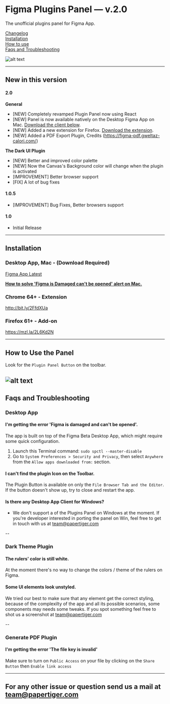 # Figma Plugins Panel — v.2.0
The unofficial plugins panel for Figma App.  

[Changelog](#new-in-this-version)  
[Installation](#installation)  
[How to use](#how-to-use-the-panel)    
[Faqs and Troubleshooting](#faqs-and-troubleshooting)  

![alt text](https://raw.githubusercontent.com/PaperTiger/figma-plugins/master/cover.jpg?token=AHoqgaAnAQoQtEygmvWrsvbW781LSID-ks5apoIFwA%3D%3D "Figma Plugin Panel Cover")

---

## New in this version
#### 2.0 

**General**
- [NEW] Completely revamped Plugin Panel now using React
- [NEW] Panel is now available natively on the Desktop Figma App on Mac. [Download the client below](#installation).
- [NEW] Added a new extension for Firefox. [Download the extension](#installation).
- [NEW] Added a PDF Export Plugin, Credits (https://figma-pdf.gweltaz-calori.com/)  

**The Dark UI Plugin**
- [NEW] Better and improved color palette  
- [NEW] Now the Canvas's Background color will change when the plugin is activated  
- [IMPROVEMENT] Better browser support  
- [FIX] A lot of bug fixes 

#### 1.0.5
- [IMPROVEMENT] Bug Fixes, Better browsers support

#### 1.0
- Initial Release

---

## Installation

### Desktop App, Mac - (Download Required)
[Figma App Latest](figma-app-latest.zip)

[**How to solve 'Figma is Damaged can't be opened' alert on Mac.**](#faqs-and-troubleshooting)

### Chrome 64+ - Extension
http://bit.ly/2FfdXUa

### Firefox 61+ - Add-on
https://mzl.la/2L6Kd2N

---

## How to Use the Panel
Look for the ```Plugin Panel Button``` on the toolbar.

![alt text](https://raw.githubusercontent.com/PaperTiger/figma-plugins/master/panel-preview.png "Figma Plugin Panel Preview")
---

## Faqs and Troubleshooting

### Desktop App
#### I'm getting the error 'Figma is damaged and can't be opened'.
The app is built on top of the Figma Beta Desktop App, which might require some quick configuration.

1. Launch this Terminal command: ```sudo spctl --master-disable```
2. Go to ```System Preferences > Security and Privacy```, then select ```Anywhere``` from the ```Allow apps downloaded from:``` section.

#### I can't find the plugin Icon on the Toolbar.
The Plugin Button is available on only the ```File Browser Tab and the Editor```. If the button doesn't show up, try to close and restart the app. 

#### Is there any Desktop App Client for Windows?
- We don't support a of the Plugins Panel on Windows at the moment. If you're developer interested in porting the panel on Win, feel free to get in touch with us at team@papertiger.com

--

### Dark Theme Plugin
#### The rulers' color is still white.
At the moment there's no way to change the colors / theme of the rulers on Figma. 

#### Some UI elements look unstyled.
We tried our best to make sure that any element get the correct styling, because of the complexilty of the app and all its possible scenarios, some components may needs some tweaks. If you spot something feel free to shot us a screenshot at team@papertiger.com

--

### Generate PDF Plugin
#### I'm getting the error 'The file key is invalid'
Make sure to turn on ```Public Access``` on your file by clicking on the ```Share Button``` then ```Enable link access```

---

## For any other issue or question send us a mail at team@papertiger.com
